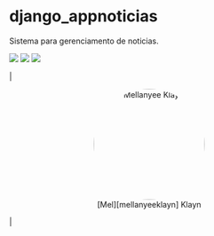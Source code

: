 # django_appnoticias
Sistema para gerenciamento de noticias.


![](https://img.shields.io/badge/App_Noticias-green)
![](https://img.shields.io/badge/Python-green)
![](https://img.shields.io/badge/Django-blue)


|<p align="center"><img style="border-radius: 200px" width="200px"  src="https://avatars.githubusercontent.com/u/47692595?v=4"  alt="Mellanyee Klayn" /><br />[Mel][mellanyeeklayn] Klayn</p>|<p align="center">
